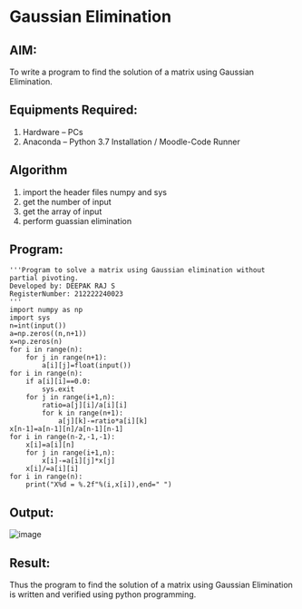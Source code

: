 # Gaussian Elimination

## AIM:
To write a program to find the solution of a matrix using Gaussian Elimination.

## Equipments Required:
1. Hardware – PCs
2. Anaconda – Python 3.7 Installation / Moodle-Code Runner

## Algorithm
1. import the header files numpy and sys
2. get the number of input
3. get the array of input
4. perform guassian elimination 
## Program:
```
'''Program to solve a matrix using Gaussian elimination without partial pivoting.
Developed by: DEEPAK RAJ S
RegisterNumber: 212222240023
'''
import numpy as np
import sys
n=int(input())
a=np.zeros((n,n+1))
x=np.zeros(n)
for i in range(n):
    for j in range(n+1):
        a[i][j]=float(input())
for i in range(n):
    if a[i][i]==0.0:
        sys.exit
    for j in range(i+1,n):
        ratio=a[j][i]/a[i][i]
        for k in range(n+1):
            a[j][k]-=ratio*a[i][k]
x[n-1]=a[n-1][n]/a[n-1][n-1]
for i in range(n-2,-1,-1):
    x[i]=a[i][n]
    for j in range(i+1,n):
        x[i]-=a[i][j]*x[j]
    x[i]/=a[i][i]
for i in range(n):
    print("X%d = %.2f"%(i,x[i]),end=" ")

```

## Output:
![image](https://github.com/DEEPAK2200233/Gaussian/assets/118707676/99c0673c-e46d-4367-a850-08b3b7b35300)


## Result:
Thus the program to find the solution of a matrix using Gaussian Elimination is written and verified using python programming.


